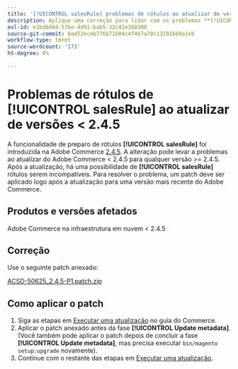 ```yaml
---
title: '[!UICONTROL salesRule] problemas de rótulos ao atualizar de versões do &lt; 2.4.5'
description: Aplique uma correção para lidar com os problemas **[!UICONTROL salesRule]** ao atualizar das versões do Adobe Commerce &lt; 2.4.5.
exl-id: e1bd6d44-576e-4d91-bab5-32c41e3b8300
source-git-commit: 0ad52eceb776b71604c4f467a70c13191bb9a1eb
workflow-type: tm+mt
source-wordcount: '173'
ht-degree: 0%

---
```


# Problemas de rótulos de **[!UICONTROL salesRule]** ao atualizar de versões &lt; 2.4.5

A funcionalidade de preparo de rótulos **[!UICONTROL salesRule]** foi introduzida na Adobe Commerce [2.4.5](/docs/commerce-operations/release/notes/adobe-commerce/2-4-5.html). A alteração pode levar a problemas ao atualizar do Adobe Commerce &lt; 2.4.5 para qualquer versão >= 2.4.5. Após a atualização, há uma possibilidade de **[!UICONTROL salesRule]** rótulos serem incompatíveis. Para resolver o problema, um patch deve ser aplicado logo após a atualização para uma versão mais recente do Adobe Commerce.

## Produtos e versões afetados

Adobe Commerce na infraestrutura em nuvem &lt; 2.4.5

## Correção

Use o seguinte patch anexado:

[ACSD-50625_2.4.5-P1.patch.zip](assets/ACSD-50625_2.4.5-p1.patch.zip)

## Como aplicar o patch

1. Siga as etapas em [Executar uma atualização](https://experienceleague.adobe.com/docs/commerce-operations/upgrade-guide/implementation/perform-upgrade.html) no guia do Commerce.
1. Aplicar o patch anexado antes da fase **[!UICONTROL Update metadata]**.
(Você também pode aplicar o patch depois de concluir a fase **[!UICONTROL Update metadata]**, mas precisa executar `bin/magento setup:upgrade` novamente).
1. Continue com o restante das etapas em [Executar uma atualização](https://experienceleague.adobe.com/docs/commerce-operations/upgrade-guide/implementation/perform-upgrade.html).
